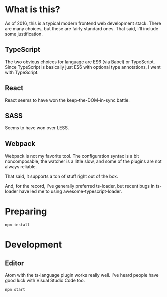 # What is this?

As of 2016, this is a typical modern frontend web development stack.  There are
many choices, but these are fairly standard ones.  That said, I'll include some
justification.

## TypeScript

The two obvious choices for language are ES6 (via Babel) or TypeScript.  Since
TypeScript is basically just ES6 with optional type annotations, I went with
TypeScript.

## React

React seems to have won the keep-the-DOM-in-sync battle.

## SASS

Seems to have won over LESS.

## Webpack

Webpack is not my favorite tool.  The configuration syntax is a bit
noncomposable, the watcher is a little slow, and some of the plugins are not
always reliable.

That said, it supports a ton of stuff right out of the box.

And, for the record, I've generally preferred ts-loader, but recent bugs in
ts-loader have led me to using awesome-typescript-loader.

# Preparing

`npm install`

# Development

## Editor

Atom with the ts-language plugin works really well.  I've heard people have good
luck with Visual Studio Code too.

`npm start`
